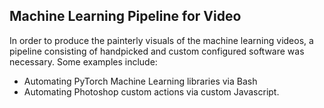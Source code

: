 ## Machine Learning Pipeline for Video

In order to produce the painterly visuals of the machine learning videos, a pipeline consisting of handpicked and custom configured software was necessary.
Some examples include:

- Automating PyTorch Machine Learning libraries via Bash
- Automating Photoshop custom actions via custom Javascript.
